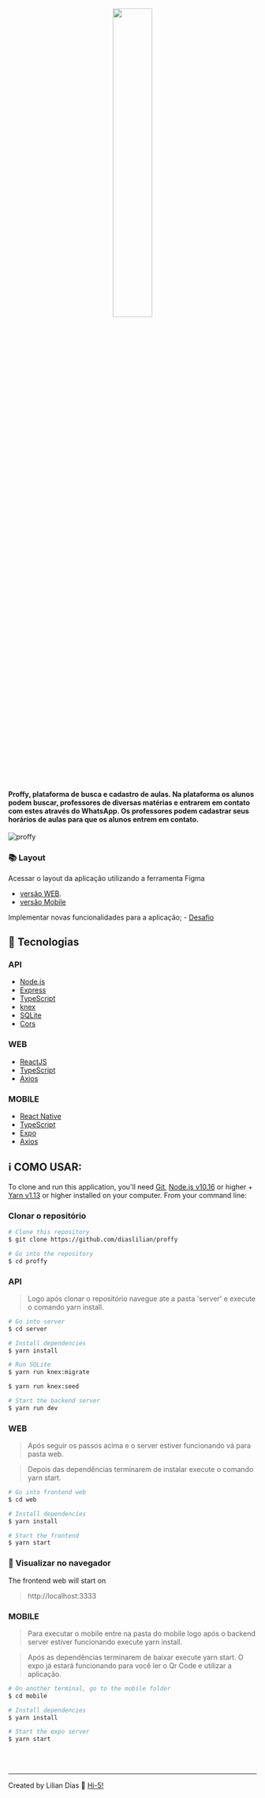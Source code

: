 <h1 align="center">
    <img src="https://user-images.githubusercontent.com/47895394/89720070-b1425600-d9a4-11ea-8da2-c9f8c267f32a.png" width="40%"></img> 
    <br>

<h4>
Proffy, plataforma de busca e cadastro de aulas. Na plataforma os alunos podem buscar, professores de diversas matérias e entrarem em contato com estes através do WhatsApp. Os professores podem cadastrar seus horários de aulas para que os alunos entrem em contato.
</h4>

![proffy](https://user-images.githubusercontent.com/47895394/89720097-f8c8e200-d9a4-11ea-9e79-519b9cd54431.png)

### :books: Layout

Acessar o layout da aplicação utilizando a ferramenta Figma

- [versão WEB](<https://www.figma.com/file/XkirWCxvnyJQQxjp4E1Hti/Proffy-Web-(Copy)>).
- [versão Mobile](<https://www.figma.com/file/kF3XFnHBjHQLNXqox74IEB/Proffy-Mobile-(Copy)>)

Implementar novas funcionalidades para a aplicação; - [Desafio](https://www.notion.so/Vers-o-2-0-Proffy-eefca1b981694cd0a895613bc6235970)

## :rocket: Tecnologias

### API

- [Node.js](https://nodejs.org/en/)
- [Express](https://expressjs.com/)
- [TypeScript](https://www.typescriptlang.org/)
- [knex](https://knexjs.org)
- [SQLite](https://github.com/mapbox/node-sqlite3)
- [Cors](https://github.com/expressjs/cors#readme)

### WEB

- [ReactJS](https://reactjs.org/)
- [TypeScript](https://www.typescriptlang.org/)
- [Axios](https://github.com/axios/axios)

### MOBILE

- [React Native](http://facebook.github.io/react-native/)
- [TypeScript](https://www.typescriptlang.org/)
- [Expo](https://expo.io/)
- [Axios](https://github.com/axios/axios)

## :information_source: COMO USAR:

To clone and run this application, you'll need [Git](https://git-scm.com), [Node.js v10.16](nodejs) or higher + [Yarn v1.13](yarn) or higher installed on your computer. From your command line:

### **Clonar o repositório**

```bash
# Clone this repository
$ git clone https://github.com/diaslilian/proffy

# Go into the repository
$ cd proffy
```

### **API**

> Logo após clonar o repositório navegue ate a pasta 'server' e execute o comando yarn install.

```bash
# Go into server
$ cd server

# Install dependencies
$ yarn install

# Run SQLite
$ yarn run knex:migrate

$ yarn run knex:seed

# Start the backend server
$ yarn run dev
```

### WEB

> Após seguir os passos acima e o server estiver funcionando vá para pasta web.

> Depois das dependências terminarem de instalar execute o comando yarn start.

```bash
# Go into frontend web
$ cd web

# Install dependencies
$ yarn install

# Start the frontend
$ yarn start
```

### :eyes: **Visualizar no navegador**

The frontend web will start on

> http://localhost:3333

### MOBILE

> Para executar o mobile entre na pasta do mobile logo após o backend server estiver funcionando execute yarn install.

> Após as dependências terminarem de baixar execute yarn start. O expo já estará funcionando para você ler o Qr Code e utilizar a aplicação.

```bash
# On another terminal, go to the mobile folder
$ cd mobile

# Install dependencies
$ yarn install

# Start the expo server
$ yarn start
```

<br><br>

<hr>

Created by Lilian Dias :wave: [Hi-5!](https://www.linkedin.com/in/dias-lilian/)
